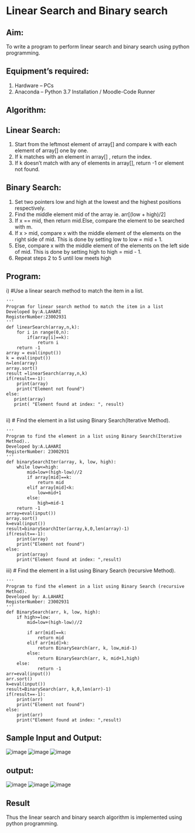 # Linear Search and Binary search
## Aim:
To write a program to perform linear search and binary search using python programming.
## Equipment’s required:
1.	Hardware – PCs
2.	Anaconda – Python 3.7 Installation / Moodle-Code Runner
## Algorithm:
## Linear Search:
1.	Start from the leftmost element of array[] and compare k with each element of array[] one by one.
2.	If k matches with an element in array[] , return the index.
3.	If k doesn’t match with any of elements in array[], return -1 or element not found.
## Binary Search:
1.	Set two pointers low and high at the lowest and the highest positions respectively.
2.	Find the middle element mid of the array ie. arr[(low + high)/2]
3.	If x == mid, then return mid.Else, compare the element to be searched with m.
4.	If x > mid, compare x with the middle element of the elements on the right side of mid. This is done by setting low to low = mid + 1.
5.	Else, compare x with the middle element of the elements on the left side of mid. This is done by setting high to high = mid - 1.
6.	Repeat steps 2 to 5 until low meets high
## Program:
i)	#Use a linear search method to match the item in a list.
```
''' 
Program for linear search method to match the item in a list
Developed by:A.LAHARI
RegisterNumber:23002931 
'''
def linearSearch(array,n,k):
    for i in range(0,n):
        if(array[i]==k):
            return i
    return -1
array = eval(input())
k = eval(input())
n=len(array)
array.sort()
result =linearSearch(array,n,k)
if(result==-1):
    print(array)
    print("Element not found")
else:
   print(array)
   print( "Element found at index: ", result) 


```
ii)	# Find the element in a list using Binary Search(Iterative Method).
```
''' 
Program to find the element in a list using Binary Search(Iterative Method)..
Developed by:A.LAHARI
RegisterNumber: 23002931
'''
def binarySearchIter(array, k, low, high):
    while low<=high:
        mid=low+(high-low)//2
        if array[mid]==k:
            return mid
        elif array[mid]<k:
            low=mid+1
        else:
            high=mid-1
    return -1
array=eval(input())
array.sort()
k=eval(input())
result=binarySearchIter(array,k,0,len(array)-1)
if(result==-1):
    print(array)
    print("Element not found")
else:
    print(array)
    print("Element found at index: ",result)

```
iii)	# Find the element in a list using Binary Search (recursive Method).
```
''' 
Program to find the element in a list using Binary Search (recursive Method).
Developed by: A.LAHARI
RegisterNumber: 23002931
'''
def BinarySearch(arr, k, low, high):
    if high>=low:
        mid=low+(high-low)//2
        
        if arr[mid]==k:
            return mid
        elif arr[mid]>k:
            return BinarySearch(arr, k, low,mid-1)
        else:
            return BinarySearch(arr, k, mid+1,high)
    else:
            return -1
arr=eval(input())
arr.sort()
k=eval(input())
result=BinarySearch(arr, k,0,len(arr)-1)
if(result==-1):
    print(arr)
    print("Element not found")
else:
    print(arr)
    print("Element found at index: ",result)
```
## Sample Input and Output:
![image](https://github.com/AnnaLahari/Search-Algorithm/assets/149365425/6698abe6-ec32-457b-94a4-3a3ef67bdafd)
![image](https://github.com/AnnaLahari/Search-Algorithm/assets/149365425/893fcc0a-389b-47b1-ad88-b686f50a3949)
![image](https://github.com/AnnaLahari/Search-Algorithm/assets/149365425/cbde7cc5-461a-4c9b-b019-40a6d0e3e9fa)

## output:
![image](https://github.com/AnnaLahari/Search-Algorithm/assets/149365425/005e05b8-0612-4695-9988-a11dcbc86e76)
![image](https://github.com/AnnaLahari/Search-Algorithm/assets/149365425/194b4a4f-98a0-430b-a30a-a42786a1eabc)
![image](https://github.com/AnnaLahari/Search-Algorithm/assets/149365425/9450c4fc-13c3-4839-8cf9-56aac2e0023f)






## Result
Thus the linear search and binary search algorithm is implemented using python programming.
